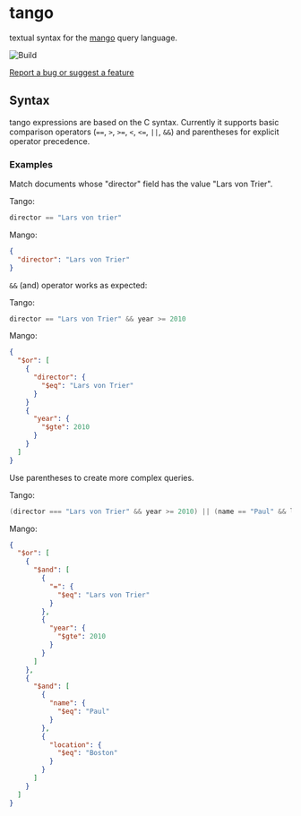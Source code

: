 # tango

textual syntax for the [mango](https://docs.couchdb.org/en/3.2.2-docs/api/database/find.html#selector-syntax) query language.

![Build](https://github.com/onur1/tango/actions/workflows/main.yml/badge.svg)

[Report a bug or suggest a feature](https://github.com/onur1/tango/issues)

## Syntax

tango expressions are based on the C syntax. Currently it supports basic comparison operators (`==`, `>`, `>=`, `<`, `<=`, `||`, `&&`) and parentheses for explicit operator precedence.

### Examples

Match documents whose "director" field has the value "Lars von Trier".

Tango:

```c
director == "Lars von trier"
```

Mango:

```json
{
  "director": "Lars von Trier"
}
```

`&&` (and) operator works as expected:

Tango:

```c
director == "Lars von Trier" && year >= 2010
```

Mango:

```json
{
  "$or": [
    {
      "director": {
        "$eq": "Lars von Trier"
      }
    }
    {
      "year": {
        "$gte": 2010
      }
    }
  ]
}
```

Use parentheses to create more complex queries.

Tango:

```c
(director === "Lars von Trier" && year >= 2010) || (name == "Paul" && location == "Boston")
```

Mango:

```json
{
  "$or": [
    {
      "$and": [
        {
          "=": {
            "$eq": "Lars von Trier"
          }
        },
        {
          "year": {
            "$gte": 2010
          }
        }
      ]
    },
    {
      "$and": [
        {
          "name": {
            "$eq": "Paul"
          }
        },
        {
          "location": {
            "$eq": "Boston"
          }
        }
      ]
    }
  ]
}
```
